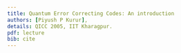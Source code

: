 ```yaml
---
title: Quantum Error Correcting Codes: An introduction
authors: [Piyush P Kurur],
details: QICC 2005, IIT Kharagpur.
pdf: lecture
bib: cite
---
```

